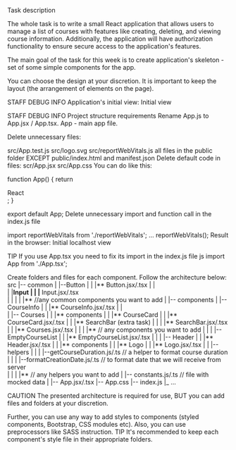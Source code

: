 Task description

The whole task is to write a small React application that allows users to manage a list of courses with features like creating, deleting, and viewing course information. Additionally, the application will have authorization functionality to ensure secure access to the application's features.

The main goal of the task for this week is to create application's skeleton - set of some simple components for the app.

You can choose the design at your discretion.
It is important to keep the layout (the arrangement of elements on the page).

STAFF DEBUG INFO
Application's initial view:
Initial view

STAFF DEBUG INFO
Project structure requirements
Rename App.js to App.jsx / App.tsx. App - main app file.

Delete unnecessary files:

src/App.test.js
src/logo.svg
src/reportWebVitals.js
all files in the public folder EXCEPT public/index.html and manifest.json
Delete default code in files:
scr/App.jsx
src/App.css
You can do like this:

function App() {
return <div>React</div>;
}

export default App;
Delete unnecessary import and function call in the index.js file

import reportWebVitals from './reportWebVitals';
...
reportWebVitals();
Result in the browser: Initial localhost view

TIP
If you use App.tsx you need to fix its import in the index.js file js import App from './App.tsx';

Create folders and files for each component. Follow the architecture below:
src
|-- common
| |--Button
| | |** Button.jsx/.tsx
| |  
 | |**Input
| | |** Input.jsx/.tsx  
 | | |
| |** //any common components you want to add
|
|-- components
| |-- CourseInfo
| | |** CourseInfo.jsx/.tsx
| |  
 | |-- Courses
| | |** components
| | |** CourseCard
| | |** CourseCard.jsx/.tsx
| | |** SearchBar (extra task)
| | | |** SearchBar.jsx/.tsx
| | |** Courses.jsx/.tsx
| |
| |** // any components you want to add
| |
| |-- EmptyCourseList
| | |** EmptyCourseList.jsx/.tsx
| |
| |-- Header
| | |** Header.jsx/.tsx
| | |** components
| | |** Logo
| | |** Logo.jsx/.tsx
| |
|-- helpers
| |
| |--getCourseDuration.js/.ts // a helper to format course duration  
 | |
| |--formatCreationDate.js/.ts // to format date that we will receive from server  
 | |
| |** // any helpers you want to add
|
|-- constants.js/.ts // file with mocked data
|
|-- App.jsx/.tsx
|-- App.css
|-- index.js
|\_ ...

CAUTION
The presented architecture is required for use, BUT you can add files and folders at your discretion.

Further, you can use any way to add styles to components (styled components, Bootstrap, CSS modules etc). Also, you can use preprocessors like SASS instruction.
TIP
It's recommended to keep each component's style file in their appropriate folders.
